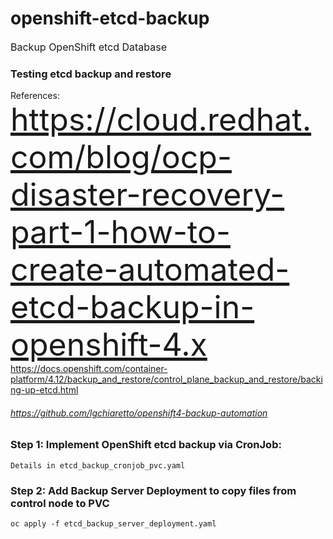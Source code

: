 # openshift-etcd-backup
<font size=3>
Backup OpenShift etcd Database
</font>

### Testing etcd backup and restore 

References: <br>
<href style="font-size: 50px"> https://cloud.redhat.com/blog/ocp-disaster-recovery-part-1-how-to-create-automated-etcd-backup-in-openshift-4.x </href><br>
https://docs.openshift.com/container-platform/4.12/backup_and_restore/control_plane_backup_and_restore/backing-up-etcd.html <br>
###### https://github.com/lgchiaretto/openshift4-backup-automation <br>


### Step 1: Implement OpenShift etcd backup via CronJob:
```
Details in etcd_backup_cronjob_pvc.yaml
```

### Step 2: Add Backup Server Deployment to copy files from control node to PVC
```
oc apply -f etcd_backup_server_deployment.yaml
```

